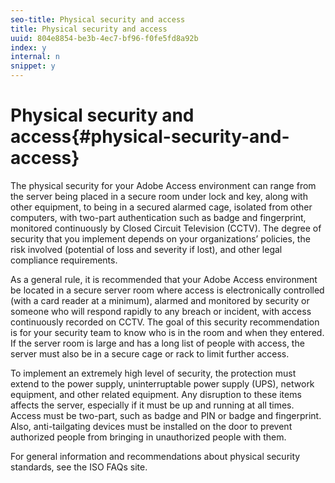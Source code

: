 ```yaml
---
seo-title: Physical security and access
title: Physical security and access
uuid: 804e8854-be3b-4ec7-bf96-f0fe5fd8a92b
index: y
internal: n
snippet: y
---
```


# Physical security and access{#physical-security-and-access}

The physical security for your Adobe Access environment can range from the server being placed in a secure room under lock and key, along with other equipment, to being in a secured alarmed cage, isolated from other computers, with two-part authentication such as badge and fingerprint, monitored continuously by Closed Circuit Television (CCTV). The degree of security that you implement depends on your organizations’ policies, the risk involved (potential of loss and severity if lost), and other legal compliance requirements.

As a general rule, it is recommended that your Adobe Access environment be located in a secure server room where access is electronically controlled (with a card reader at a minimum), alarmed and monitored by security or someone who will respond rapidly to any breach or incident, with access continuously recorded on CCTV. The goal of this security recommendation is for your security team to know who is in the room and when they entered. If the server room is large and has a long list of people with access, the server must also be in a secure cage or rack to limit further access.

To implement an extremely high level of security, the protection must extend to the power supply, uninterruptable power supply (UPS), network equipment, and other related equipment. Any disruption to these items affects the server, especially if it must be up and running at all times. Access must be two-part, such as badge and PIN or badge and fingerprint. Also, anti-tailgating devices must be installed on the door to prevent authorized people from bringing in unauthorized people with them.

For general information and recommendations about physical security standards, see the ISO FAQs site. 
